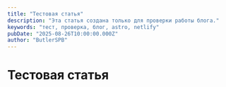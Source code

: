 ```yaml
---
title: "Тестовая статья"
description: "Эта статья создана только для проверки работы блога."
keywords: "тест, проверка, блог, astro, netlify"
pubDate: "2025-08-26T10:00:00.000Z"
author: "ButlerSPB"
---
```


# Тестовая статья
